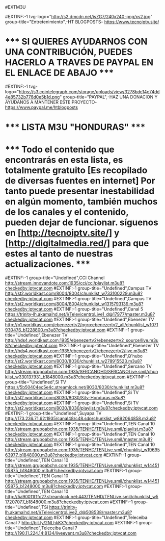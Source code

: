 #EXTM3U


#EXTINF:-1 tvg-logo="http://s2.dmcdn.net/isZG7/240x240-png/xs2.jpg" group-title="Entretenimiento",-HT BLOGPOSTS- 
https://www.tecnoiptv.site/

# *** SI QUIERES AYUDARNOS CON UNA CONTRIBUCIÓN, PUEDES HACERLO A TRAVES DE PAYPAL EN EL ENLACE DE ABAJO ***

#EXTINF:-1 tvg-logo="https://s3.cointelegraph.com/storage/uploads/view/3278bdc14c74dd4e85732b776d0e5b1d.png" group-title="PAYPAL",-HAZ UNA DONACION Y AYUDANOS A MANTENER ESTE PROYECTO-
https://www.paypal.me/htblogposts

# *** LISTA M3U "HONDURAS" *** 


# *** Todo el contenido que encontrarás en esta lista, es totalmente gratuito [Es recopilado de diversas fuentes en internet] Por tanto puede presentar inestabilidad en algún momento, también muchos de los canales y el contenido, pueden dejar de funcionar. síguenos en [http://tecnoiptv.site/] y [http://digitalmedia.red/] para que estes al tanto de nuestras actualizaciones. ***



#EXTINF:-1 group-title="Undefined",CCI Channel
http://stream.innovandote.com:1935/cci/cci/playlist.m3u8?checkedby:iptvcat.com
#EXTINF:-1 group-title="Undefined",Campus TV
http://st2.worldkast.com/8004/8004/chunklist_w733100229.m3u8?checkedby:iptvcat.com
#EXTINF:-1 group-title="Undefined",Campus TV
http://st2.worldkast.com/8004/8004/chunklist_w1315793139.m3u8?checkedby:iptvcat.com
#EXTINF:-1 group-title="Undefined",Canal 5
https://trinity-lh.akamaihd.net/i/TelevicentroLive1_d@17977/master.m3u8?checkedby:iptvcat.com
#EXTINF:-1 group-title="Undefined",Ebenezer TV
http://p1.worldkast.com/ebenezertv2/ngrp:ebenezertv2_all/chunklist_w1071930476_b1228800.m3u8?checkedby:iptvcat.com
#EXTINF:-1 group-title="Undefined",Ebenezer TV
http://hds4.worldkast.com:1935/ebenezertv2/ebenezertv2_source/live.m3u8?checkedby:iptvcat.com
#EXTINF:-1 group-title="Undefined",Ebenezer TV
http://hds4.worldkast.com:1935/ebenezertv2/ebenezertv2/live.m3u8?checkedby:iptvcat.com
#EXTINF:-1 group-title="Undefined",Q'hubo
http://st2.worldkast.com/8030/8030/chunklist_w278915523.m3u8?checkedby:iptvcat.com
#EXTINF:-1 group-title="Undefined",Sercano TV
http://stream.grupoabchn.com:1935/SERCANOHD/SERCANOLive.smil/chunklist_w330137931_b1848000.m3u8?checkedby:iptvcat.com
#EXTINF:-1 group-title="Undefined",Si TV
https://5b50404ec5e4c.streamlock.net/8030/8030/chunklist.m3u8?checkedby:iptvcat.com
#EXTINF:-1 group-title="Undefined",Si TV
http://st2.worldkast.com/8030/8030/Sitv-Honduras.m3u8?checkedby:iptvcat.com
#EXTINF:-1 group-title="Undefined",Si TV
http://st2.worldkast.com/8030/8030/playlist.m3u8?checkedby:iptvcat.com
#EXTINF:-1 group-title="Undefined",Suyapa TV
http://173.236.71.62:1935/canal48/c48.sdp/chunklist_w892064858.m3u8?checkedby:iptvcat.com
#EXTINF:-1 group-title="Undefined",TEN Canal 10
http://stream.grupoabchn.com:1935/TENHD/TENLive.smil/playlist.m3u8?checkedby:iptvcat.com
#EXTINF:-1 group-title="Undefined",TEN Canal 10
http://stream.grupoabchn.com:1935/TENHD/TENLive.smil/master.m3u8?checkedby:iptvcat.com
#EXTINF:-1 group-title="Undefined",TEN Canal 10
http://stream.grupoabchn.com:1935/TENHD/TENLive.smil/chunklist_w1969563977_b1848000.m3u8?checkedby:iptvcat.com
#EXTINF:-1 group-title="Undefined",TEN Canal 10
http://stream.grupoabchn.com:1935/TENHD/TENLive.smil/chunklist_w1445105875_b1848000.m3u8?checkedby:iptvcat.com
#EXTINF:-1 group-title="Undefined",TEN Canal 10
http://stream.grupoabchn.com:1935/TENHD/TENLive.smil/chunklist_w1445105875_b1248000.m3u8?checkedby:iptvcat.com
#EXTINF:-1 group-title="Undefined",TEN Canal 10
http://5a90011f1fc27.streamlock.net:443/TENHD/TENLive.smil/chunklist_w517207077_b1848000.m3u8?checkedby:iptvcat.com
#EXTINF:-1 group-title="Undefined",TSi
https://trinity-lh.akamaihd.net/i/TelevicentroLive2_d@508538/master.m3u8?checkedby:iptvcat.com
#EXTINF:-1 group-title="Undefined",Teleceiba Canal 7
http://bit.ly/2NLhkKX?checkedby:iptvcat.com
#EXTINF:-1 group-title="Undefined",Teleceiba Canal 7
http://190.11.224.14:8134/liveevent.m3u8?checkedby:iptvcat.com
